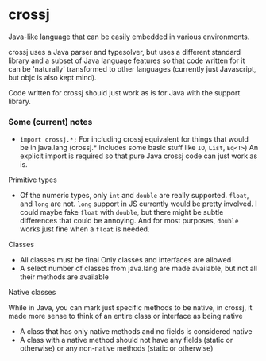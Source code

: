 # crossj

Java-like language that can be easily embedded in various environments.

crossj uses a Java parser and typesolver, but uses a different standard library
and a subset of Java language features so that code written for it can be 'naturally'
transformed to other languages (currently just Javascript, but objc is also kept mind).

Code written for crossj should just work as is for Java with the support library.

### Some (current) notes

* `import crossj.*;`
    For including crossj equivalent for things that would be in java.lang
    (crossj.* includes some basic stuff like `IO`, `List`, `Eq<T>`)
    An explicit import is required so that pure Java crossj code can just
    work as is.

Primitive types

* Of the numeric types, only `int` and `double` are really supported.
    `float`, and `long` are not.
    `long` support in JS currently would be pretty involved.
    I could maybe fake `float` with `double`, but there might be subtle
    differences that could be annoying. And for most purposes, `double`
    works just fine when a `float` is needed.

Classes

* All classes must be final
    Only classes and interfaces are allowed
* A select number of classes from java.lang are made available,
    but not all their methods are available

Native classes

While in Java, you can mark just specific methods to be native,
in crossj, it made more sense to think of an entire class or interface
as being native

* A class that has only native methods and no fields is considered native
* A class with a native method should not have any fields (static or otherwise)
    or any non-native methods (static or otherwise)
